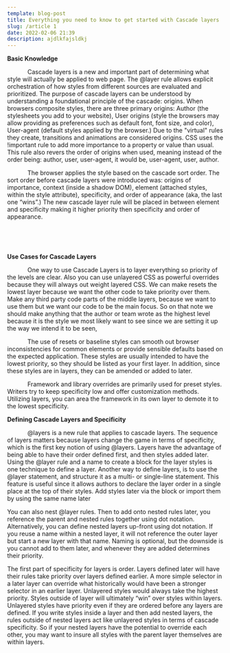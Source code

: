 ```yaml
---
template: blog-post
title: Everything you need to know to get started with Cascade layers
slug: /article 1
date: 2022-02-06 21:39
description: ajdlkfajsldkj
---
```

**Basic Knowledge**

            Cascade layers is a new and important part of determining what style will actually be applied to web page. The @layer rule allows explicit orchestration of how styles from different sources are evaluated and prioritized. The purpose of cascade layers can be understood by understanding a foundational principle of the cascade: origins. When browsers composite styles, there are three primary origins: Author (the stylesheets you add to your website), User origins (style the browsers may allow providing as preferences such as default font, font size, and color), User-agent (default styles applied by the browser.) Due to the "virtual" rules they create, transitions and animations are considered origins. CSS uses the !important rule to add more importance to a property or value than usual. This rule also revers the order of origins when used, meaning instead of the order being: author, user, user-agent, it would be, user-agent, user, author.

            The browser applies the style based on the cascade sort order. The sort order before cascade layers were introduced was: origins of importance, context (inside a shadow DOM), element (attached styles, within the style attribute), specificity, and order of appearance (aka, the last one “wins”.) The new cascade layer rule will be placed in between element and specificity making it higher priority then specificity and order of appearance.

 

 

**Use Cases for Cascade Layers**

            One way to use Cascade Layers is to layer everything so priority of the levels are clear. Also you can use unlayered CSS as powerful overrides because they will always out weight layered CSS. We can make resets the lowest layer because we want the other code to take priority over them. Make any third party code parts of the middle layers, because we want to use them but we want our code to be the main focus. So on that note we should make anything that the author or team wrote as the highest level because it is the style we most likely want to see since we are setting it up the way we intend it to be seen,

            The use of resets or baseline styles can smooth out browser inconsistencies for common elements or provide sensible defaults based on the expected application. These styles are usually intended to have the lowest priority, so they should be listed as your first layer. In addition, since these styles are in layers, they can be amended or added to later.

            Framework and library overrides are primarily used for preset styles. Writers try to keep specificity low and offer customization methods. Utilizing layers, you can area the framework in its own layer to demote it to the lowest specificity.

**Defining Cascade Layers and Specificity**

            @layers is a new rule that applies to cascade layers. The sequence of layers matters because layers change the game in terms of specificity, which is the first key notion of using @layers. Layers have the advantage of being able to have their order defined first, and then styles added later. Using the @layer rule and a name to create a block for the layer styles is one technique to define a layer. Another way to define layers, is to use the @layer statement, and structure it as a multi- or single-line statement. This feature is useful since it allows authors to declare the layer order in a single place at the top of their styles. Add styles later via the block or import them by using the same name later

You can also nest @layer rules. Then to add onto nested rules later, you reference the parent and nested rules together using dot notation. Alternatively, you can define nested layers up-front using dot notation. If you reuse a name within a nested layer, it will not reference the outer layer but start a new layer with that name. Naming is optional, but the downside is you cannot add to them later, and whenever they are added determines their priority.

The first part of specificity for layers is order. Layers defined later will have their rules take priority over layers defined earlier. A more simple selector in a later layer can override what historically would have been a stronger selector in an earlier layer. Unlayered styles would always take the highest priority. Styles outside of layer will ultimately “win” over styles within layers. Unlayered styles have priority even if they are ordered before any layers are defined. If you write styles inside a layer and then add nested layers, the rules outside of nested layers act like unlayered styles in terms of cascade specificity. So if your nested layers have the potential to override each other, you may want to insure all styles with the parent layer themselves are within layers.